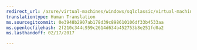 ```yaml
---
redirect_url: /azure/virtual-machines/windows/sqlclassic/virtual-machines-windows-classic-sql-server-premium-storage
translationtype: Human Translation
ms.sourcegitcommit: 0e3948b2907ab178d39c898610106df33b4533aa
ms.openlocfilehash: 2f210c344c959c2614d634b452753b8e251fd0a2
ms.lasthandoff: 02/17/2017

---
```

